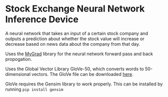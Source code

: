 # Stock Exchange Neural Network Inference Device

A neural network that takes an input of a certain stock company and outputs a prediction about whether the stock value will increase or decrease based on news data about the company from that day.

Uses the [MyGrad](https://github.com/rsokl/MyGrad) library for the neural network forward pass and back propogation.

Uses the Global Vector Library GloVe-50, which converts words to 50-dimensional vectors. The GloVe file can be downloaded [here](https://www.dropbox.com/s/c6m006wzrzb2p6t/glove.6B.50d.txt.w2v.zip?dl=0).

GloVe requires the Gensim library to work properly. This can be installed by running `pip install gensim`
